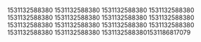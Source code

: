 1531132588380
1531132588380
1531132588380
1531132588380
1531132588380
1531132588380
1531132588380
1531132588380
1531132588380
1531132588380
1531132588380
1531132588380
1531132588380
1531132588380
15311325883801531186817079